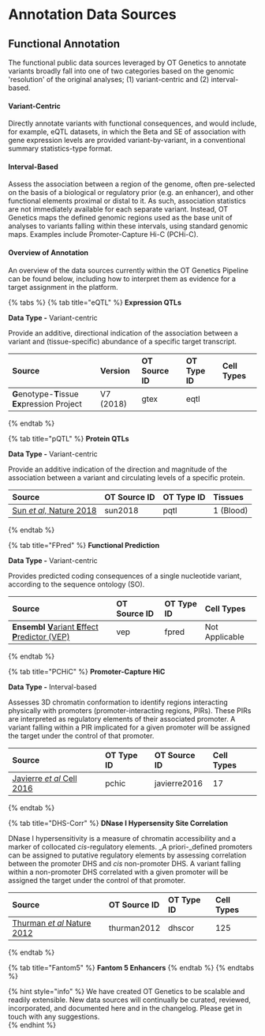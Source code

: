 # Annotation Data Sources

## Functional Annotation

The functional public data sources leveraged by OT Genetics to annotate variants broadly fall into one of two categories based on the genomic 'resolution' of the original analyses; \(1\) variant-centric and \(2\) interval-based.  

#### Variant-Centric

Directly annotate variants with functional consequences, and would include, for example, eQTL datasets, in which the Beta and SE of association with gene expression levels are provided variant-by-variant, in a conventional summary statistics-type format.  

#### Interval-Based

Assess the association between a region of the genome, often pre-selected on the basis of a biological or regulatory prior \(e.g. an enhancer\), and other functional elements proximal or distal to it.  As such, association statistics are not immediately available for each separate variant.  Instead, OT Genetics maps the defined genomic regions used as the base unit of analyses to variants falling within these intervals, using standard genomic maps.  Examples include Promoter-Capture Hi-C \(PCHi-C\).

#### Overview of Annotation

An overview of the data sources currently within the OT Genetics Pipeline can be found below, including how to interpret them as evidence for a target assignment in the platform.      

{% tabs %}
{% tab title="eQTL" %}
**Expression QTLs**

**Data Type -**  Variant-centric

Provide an additive, directional indication of the association between a variant and \(tissue-specific\) abundance of a specific target transcript.

| Source | Version | OT Source ID | OT Type ID | Cell Types |
| :--- | :--- | :--- | :--- | :--- |
| **G**enotype-**T**issue **Ex**pression Project | V7 \(2018\) | gtex | eqtl |  |
{% endtab %}

{% tab title="pQTL" %}
**Protein QTLs**

**Data Type -** Variant-centric

Provide an additive indication of the direction and magnitude of the association between a variant and circulating levels of a specific protein.

| Source | OT Source ID | OT Type ID | Tissues |
| :--- | :--- | :--- | :--- |
| [Sun _et al,_ Nature 2018](https://www.nature.com/articles/s41586-018-0175-2) | sun2018 | pqtl | 1 \(Blood\) |
{% endtab %}

{% tab title="FPred" %}
**Functional Prediction**

**Data Type -** Variant-centric

 Provides predicted coding consequences of a single nucleotide variant, according to the sequence ontology \(SO\).

| Source | OT Source ID | OT Type ID | Cell Types |
| :--- | :--- | :--- | :--- |
| **Ensembl** [**V**ariant **E**ffect **P**redictor \(VEP\)](https://genomebiology.biomedcentral.com/articles/10.1186/s13059-016-0974-4) | vep | fpred | Not Applicable |
{% endtab %}

{% tab title="PCHiC" %}
**Promoter-Capture HiC**

**Data Type -** Interval-based

Assesses 3D chromatin conformation to identify regions interacting physically with promoters \(promoter-interacting regions, PIRs\).  These PIRs are interpreted as regulatory elements of their associated promoter.  A variant falling within a PIR implicated for a given promoter will be assigned the target under the control of that promoter.

| Source | OT Type ID | OT Source ID | Cell Types |
| :--- | :--- | :--- | :--- |
| [Javierre _et al_ Cell 2016](https://www.ncbi.nlm.nih.gov/pubmed/27863249) | pchic | javierre2016 | 17   |
{% endtab %}

{% tab title="DHS-Corr" %}
**DNase I Hypersensity Site Correlation**

DNase I hypersensitivity is a measure of chromatin accessibility and a marker of collocated _cis_-regulatory elements.  _A priori-_defined promoters can be assigned to putative regulatory elements by assessing correlation between the promoter DHS and _cis_ non-promoter DHS.  A variant falling within a non-promoter DHS correlated with a given promoter will be assigned the target under the control of that promoter. 

| Source  | OT Source ID | OT Type ID | Cell Types |
| :--- | :--- | :--- | :--- |
| [Thurman _et al_ Nature 2012](https://www.nature.com/articles/nature11232%20) | thurman2012 | dhscor | 125 |
{% endtab %}

{% tab title="Fantom5" %}
**Fantom 5 Enhancers**
{% endtab %}
{% endtabs %}

{% hint style="info" %}
 We have created OT Genetics to be scalable and readily extensible.  New data sources will continually be curated, reviewed, incorporated, and documented here and in the changelog.  Please get in touch with any suggestions.  
{% endhint %}




